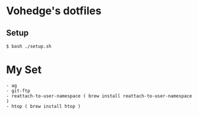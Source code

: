 # Vohedge's dotfiles

## Setup

	$ bash ./setup.sh

# My Set

	- ag
	- git-ftp
	- reattach-to-user-namespace ( brew install reattach-to-user-namespace )
	- htop ( brew install htop )

